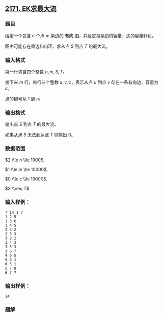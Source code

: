 ## [2171\. EK求最大流](https://www.acwing.com/problem/content/2173/)

### 题目

给定一个包含 $n$ 个点 $m$ 条边的 **有向** 图，并给定每条边的容量，边的容量非负。

图中可能存在重边和自环。求从点 $S$ 到点 $T$ 的最大流。

### 输入格式

第一行包含四个整数 $n,m,S,T$。

接下来 $m$ 行，每行三个整数 $u,v,c$，表示从点 $u$ 到点 $v$ 存在一条有向边，容量为 $c$。

点的编号从 $1$ 到 $n$。

### 输出格式

输出点 $S$ 到点 $T$ 的最大流。

如果从点 $S$ 无法到达点 $T$ 则输出 $0$。

### 数据范围

$2 \\le n \\le 1000$,

$1 \\le m \\le 10000$,

$0 \\le c \\le 10000$,

$S \\neq T$

### 输入样例：

```
7 14 1 7
1 2 5
1 3 6
1 4 5
2 3 2
2 5 3
3 2 2
3 4 3
3 5 3
3 6 7
4 6 5
5 6 1
6 5 1
5 7 8
6 7 7
```

### 输出样例：

```
14
```

### 题解

